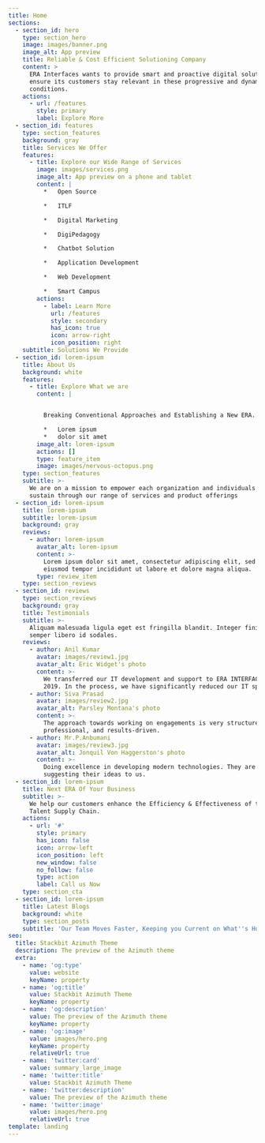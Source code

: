 ```yaml
---
title: Home
sections:
  - section_id: hero
    type: section_hero
    image: images/banner.png
    image_alt: App preview
    title: Reliable & Cost Efficient Solutioning Company
    content: >
      ERA Interfaces wants to provide smart and proactive digital solutions to
      ensure its customers stay relevant in these progressive and dynamic market
      conditions.
    actions:
      - url: /features
        style: primary
        label: Explore More
  - section_id: features
    type: section_features
    background: gray
    title: Services We Offer
    features:
      - title: Explore our Wide Range of Services
        image: images/services.png
        image_alt: App preview on a phone and tablet
        content: |
          *   Open Source

          *   ITLF

          *   Digital Marketing

          *   DigiPedagogy

          *   Chatbot Solution

          *   Application Development

          *   Web Development

          *   Smart Campus
        actions:
          - label: Learn More
            url: /features
            style: secondary
            has_icon: true
            icon: arrow-right
            icon_position: right
    subtitle: Solutions We Provide
  - section_id: lorem-ipsum
    title: About Us
    background: white
    features:
      - title: Explore What we are
        content: |


          Breaking Conventional Approaches and Establishing a New ERA.

          *   Lorem ipsum
          *   dolor sit amet
        image_alt: lorem-ipsum
        actions: []
        type: feature_item
        image: images/nervous-octopus.png
    type: section_features
    subtitle: >-
      We are on a mission to empower each organization and individuals to self
      sustain through our range of services and product offerings
  - section_id: lorem-ipsum
    title: lorem-ipsum
    subtitle: lorem-ipsum
    background: gray
    reviews:
      - author: lorem-ipsum
        avatar_alt: lorem-ipsum
        content: >-
          Lorem ipsum dolor sit amet, consectetur adipiscing elit, sed do
          eiusmod tempor incididunt ut labore et dolore magna aliqua.
        type: review_item
    type: section_reviews
  - section_id: reviews
    type: section_reviews
    background: gray
    title: Testimonials
    subtitle: >-
      Aliquam malesuada ligula eget est fringilla blandit. Integer finibus
      semper libero id sodales.
    reviews:
      - author: Anil Kumar
        avatar: images/review1.jpg
        avatar_alt: Eric Widget's photo
        content: >-
          We transferred our IT development and support to ERA INTERFACES in
          2019. In the process, we have significantly reduced our IT spend.
      - author: Siva Prasad
        avatar: images/review2.jpg
        avatar_alt: Parsley Montana's photo
        content: >-
          The approach towards working on engagements is very structured,
          professional, and results-driven.
      - author: Mr.P.Anbumani
        avatar: images/review3.jpg
        avatar_alt: Jonquil Von Haggerston's photo
        content: >-
          Doing excellence in developing modern technologies. They are good at
          suggesting their ideas to us.
  - section_id: lorem-ipsum
    title: Next ERA Of Your Business
    subtitle: >-
      We help our customers enhance the Efficiency & Effectiveness of their
      Talent Supply Chain.
    actions:
      - url: '#'
        style: primary
        has_icon: false
        icon: arrow-left
        icon_position: left
        new_window: false
        no_follow: false
        type: action
        label: Call us Now
    type: section_cta
  - section_id: lorem-ipsum
    title: Latest Blogs
    background: white
    type: section_posts
    subtitle: 'Our Team Moves Faster, Keeping you Current on What''s Hot'
seo:
  title: Stackbit Azimuth Theme
  description: The preview of the Azimuth theme
  extra:
    - name: 'og:type'
      value: website
      keyName: property
    - name: 'og:title'
      value: Stackbit Azimuth Theme
      keyName: property
    - name: 'og:description'
      value: The preview of the Azimuth theme
      keyName: property
    - name: 'og:image'
      value: images/hero.png
      keyName: property
      relativeUrl: true
    - name: 'twitter:card'
      value: summary_large_image
    - name: 'twitter:title'
      value: Stackbit Azimuth Theme
    - name: 'twitter:description'
      value: The preview of the Azimuth theme
    - name: 'twitter:image'
      value: images/hero.png
      relativeUrl: true
template: landing
---
```

